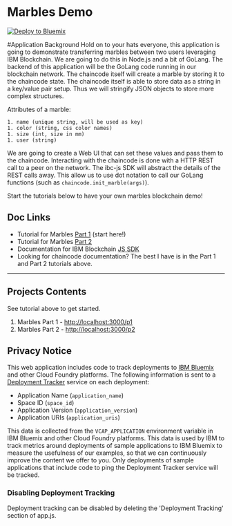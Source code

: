 # Marbles Demo

[![Deploy to Bluemix](https://bluemix.net/deploy/button.png)](https://bluemix.net/deploy?repository=https://github.com/ibm-blockchain/marbles.git)


#Application Background
Hold on to your hats everyone, this application is going to demonstrate transferring marbles between two users leveraging IBM Blockchain.
We are going to do this in Node.js and a bit of GoLang. 
The backend of this application will be the GoLang code running in our blockchain network. 
The chaincode itself will create a marble by storing it to the chaincode state. 
The chaincode itself is able to store data as a string in a key/value pair setup. 
Thus we will stringify JSON objects to store more complex structures. 

Attributes of a marble:

	1. name (unique string, will be used as key)
	1. color (string, css color names)
	1. size (int, size in mm)
	1. user (string)
	
We are going to create a Web UI that can set these values and pass them to the chaincode. 
Interacting with the chaincode is done with a HTTP REST call to a peer on the network. 
The ibc-js SDK will abstract the details of the REST calls away.
This allow us to use dot notation to call our GoLang functions (such as `chaincode.init_marble(args)`). 

Start the tutorials below to have your own marbles blockchain demo!

## Doc Links
- Tutorial for Marbles [Part 1](./tutorial_part1.md) (start here!)
- Tutorial for Marbles [Part 2](./tutorial_part2.md) 
- Documentation for IBM Blockchain [JS SDK](https://github.com/IBM-Blockchain/ibm-blockchain-js)
- Looking for chaincode documentation? The best I have is in the Part 1 and Part 2 tutorials above.

***

## Projects Contents
See tutorial above to get started.

1. Marbles Part 1   -	[http://localhost:3000/p1](http://localhost:3000/p1)
1. Marbles Part 2   -	[http://localhost:3000/p2](http://localhost:3000/p2)

## Privacy Notice

This web application includes code to track deployments to [IBM Bluemix](https://www.bluemix.net/) and other Cloud Foundry platforms. The following information is sent to a [Deployment Tracker](https://github.com/cloudant-labs/deployment-tracker) service on each deployment:

* Application Name (`application_name`)
* Space ID (`space_id`)
* Application Version (`application_version`)
* Application URIs (`application_uris`)

This data is collected from the `VCAP_APPLICATION` environment variable in IBM Bluemix and other Cloud Foundry platforms. This data is used by IBM to track metrics around deployments of sample applications to IBM Bluemix to measure the usefulness of our examples, so that we can continuously improve the content we offer to you. Only deployments of sample applications that include code to ping the Deployment Tracker service will be tracked.

### Disabling Deployment Tracking

Deployment tracking can be disabled by deleting the 'Deployment Tracking' section of app.js.